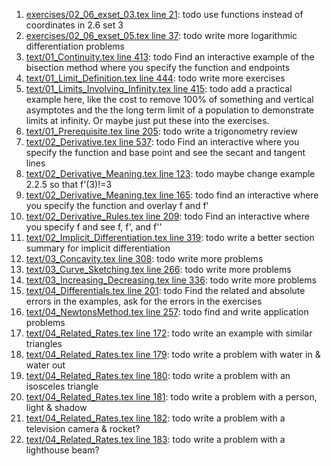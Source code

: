 1. [exercises/02_06_exset_03.tex line 21](../exercises/02_06_exset_03.tex#L21): todo use functions instead of coordinates in 2.6 set 3
1. [exercises/02_06_exset_05.tex line 37](../exercises/02_06_exset_05.tex#L37): todo write more logarithmic differentiation problems
1. [text/01_Continuity.tex line 413](../text/01_Continuity.tex#L413): todo Find an interactive example of the bisection method where you specify the function and endpoints
1. [text/01_Limit_Definition.tex line 444](../text/01_Limit_Definition.tex#L444): todo write more exercises
1. [text/01_Limits_Involving_Infinity.tex line 415](../text/01_Limits_Involving_Infinity.tex#L415): todo add a practical example here, like the cost to remove 100% of something and vertical asymptotes and the the long term limit of a population to demonstrate limits at infinity.  Or maybe just put these into the exercises.
1. [text/01_Prerequisite.tex line 205](../text/01_Prerequisite.tex#L205): todo write a trigonometry review
1. [text/02_Derivative.tex line 537](../text/02_Derivative.tex#L537): todo Find an interactive where you specify the function and base point and see the secant and tangent lines
1. [text/02_Derivative_Meaning.tex line 123](../text/02_Derivative_Meaning.tex#L123): todo maybe change example 2.2.5 so that f'(3)!=3
1. [text/02_Derivative_Meaning.tex line 165](../text/02_Derivative_Meaning.tex#L165): todo find an interactive where you specify the function and overlay f and f'
1. [text/02_Derivative_Rules.tex line 209](../text/02_Derivative_Rules.tex#L209): todo Find an interactive where you specify f and see f, f', and f''
1. [text/02_Implicit_Differentiation.tex line 319](../text/02_Implicit_Differentiation.tex#L319): todo write a better section summary for implicit differentiation
1. [text/03_Concavity.tex line 308](../text/03_Concavity.tex#L308): todo write more problems
1. [text/03_Curve_Sketching.tex line 266](../text/03_Curve_Sketching.tex#L266): todo write more problems
1. [text/03_Increasing_Decreasing.tex line 336](../text/03_Increasing_Decreasing.tex#L336): todo write more problems
1. [text/04_Differentials.tex line 201](../text/04_Differentials.tex#L201): todo Find the related and absolute errors in the examples, ask for the errors in the exercises
1. [text/04_NewtonsMethod.tex line 257](../text/04_NewtonsMethod.tex#L257): todo find and write application problems
1. [text/04_Related_Rates.tex line 172](../text/04_Related_Rates.tex#L172): todo write an example with similar triangles
1. [text/04_Related_Rates.tex line 179](../text/04_Related_Rates.tex#L179): todo write a problem with water in & water out
1. [text/04_Related_Rates.tex line 180](../text/04_Related_Rates.tex#L180): todo write a problem with an isosceles triangle
1. [text/04_Related_Rates.tex line 181](../text/04_Related_Rates.tex#L181): todo write a problem with a person, light & shadow
1. [text/04_Related_Rates.tex line 182](../text/04_Related_Rates.tex#L182): todo write a problem with a television camera & rocket?
1. [text/04_Related_Rates.tex line 183](../text/04_Related_Rates.tex#L183): todo write a problem with a lighthouse beam?
